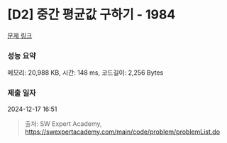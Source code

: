 # [D2] 중간 평균값 구하기 - 1984 

[문제 링크](https://swexpertacademy.com/main/code/problem/problemDetail.do?contestProbId=AV5Pw_-KAdcDFAUq) 

### 성능 요약

메모리: 20,988 KB, 시간: 148 ms, 코드길이: 2,256 Bytes

### 제출 일자

2024-12-17 16:51



> 출처: SW Expert Academy, https://swexpertacademy.com/main/code/problem/problemList.do